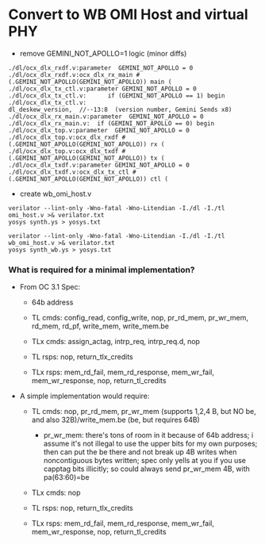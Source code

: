 # Convert to WB OMI Host and virtual PHY

* remove GEMINI_NOT_APOLLO=1 logic (minor diffs)

```
./dl/ocx_dlx_rxdf.v:parameter  GEMINI_NOT_APOLLO = 0
./dl/ocx_dlx_rxdf.v:ocx_dlx_rx_main #(.GEMINI_NOT_APOLLO(GEMINI_NOT_APOLLO)) main (
./dl/ocx_dlx_tx_ctl.v:parameter GEMINI_NOT_APOLLO = 0
./dl/ocx_dlx_tx_ctl.v:      if (GEMINI_NOT_APOLLO == 1) begin
./dl/ocx_dlx_tx_ctl.v:                                         dl_deskew_version,  //--13:8  (version number, Gemini Sends x8)
./dl/ocx_dlx_rx_main.v:parameter  GEMINI_NOT_APOLLO = 0
./dl/ocx_dlx_rx_main.v:  if (GEMINI_NOT_APOLLO == 0) begin
./dl/ocx_dlx_top.v:parameter  GEMINI_NOT_APOLLO = 0
./dl/ocx_dlx_top.v:ocx_dlx_rxdf #(.GEMINI_NOT_APOLLO(GEMINI_NOT_APOLLO)) rx (
./dl/ocx_dlx_top.v:ocx_dlx_txdf #(.GEMINI_NOT_APOLLO(GEMINI_NOT_APOLLO)) tx (
./dl/ocx_dlx_txdf.v:parameter GEMINI_NOT_APOLLO = 0
./dl/ocx_dlx_txdf.v:ocx_dlx_tx_ctl #(.GEMINI_NOT_APOLLO(GEMINI_NOT_APOLLO)) ctl (
```

* create wb_omi_host.v

```
verilator --lint-only -Wno-fatal -Wno-Litendian -I./dl -I./tl  omi_host.v >& verilator.txt
yosys synth.ys > yosys.txt

verilator --lint-only -Wno-fatal -Wno-Litendian -I./dl -I./tl  wb_omi_host.v >& verilator.txt
yosys synth_wb.ys > yosys.txt

```


### What is required for a minimal implementation?

* From OC 3.1 Spec:

   * 64b address

   * TL cmds: config_read, config_write, nop, pr_rd_mem, pr_wr_mem, rd_mem, rd_pf, write_mem, write_mem.be

   * TLx cmds: assign_actag, intrp_req, intrp_req.d, nop

   * TL rsps: nop, return_tlx_credits

   * TLx rsps: mem_rd_fail, mem_rd_response, mem_wr_fail, mem_wr_response, nop, return_tl_credits

* A simple implementation would require:

   * TL cmds: nop, pr_rd_mem, pr_wr_mem (supports 1,2,4 B, but NO be, and also 32B)/write_mem.be (be, but requires 64B)

      * pr_wr_mem: there's tons of room in it because of 64b address; i assume it's not illegal to use the upper bits for my
        own purposes; then can put the be there and not break up 4B writes when noncontiguous bytes written; spec only yells at you
        if you use capptag bits illicitly; so could always send pr_wr_mem 4B, with pa(63:60)=be

   * TLx cmds: nop

   * TL rsps: nop, return_tlx_credits

   * TLx rsps: mem_rd_fail, mem_rd_response, mem_wr_fail, mem_wr_response, nop, return_tl_credits



